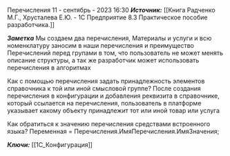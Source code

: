 
Перечисления
 11 - сентябрь - 2023  16:30 
***Источник:*** [[Книга Радченко М.Г., Хрусталева Е.Ю. - 1С Предприятие 8.3 Практическое пособие разработчика.]]

***Заметка*** 
	Мы создаем два перечисления, Материалы и услуги и всю номенклатуру заносим в наши перечисления и преимущество Перечислений перед групами в том, что пользователь не может менять описание структуры, а так же разработчик может использовать перечисления в алгоритмах

Как с помощью перечисления задать принадлежность элементов справочника к той или иной смысловой группе?
	После создания перечисления в конфигурации и добавления реквизита в справочнике, который ссылается на перечисления, пользователь в платформе указывает какому объекту принадлежит тот или иной товар или услуга 

Как обратиться к значению перечисления средствами встроенного языка?
   Переменная = Перечисления.ИмяПеречисления.ИмяЗначения;

***Ключи:*** [[1С_Конфигурация]]